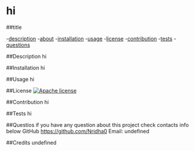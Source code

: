 # hi

##title

-[description](#description)
-[about](#about)
-[installation](#installation)
-[usage](#usage)
-[license](#license)
-[contribution](#contribution)
-[tests](#tests)
-[questions](#questions)

##Description
hi

##Installation
hi

##Usage
hi

##License
[![Apache license](https://img.shields.io/badge/License-Apache-blue.svg)](https://opensource.org/licenses/Apache-2.0)

##Contribution
hi

##Tests
hi

##Questios
if you have any question about this project check contacts info below
GitHub https://github.com/Nridha0
Email: undefined

##Credits 
undefined

